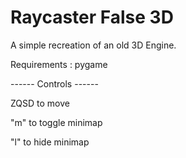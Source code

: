 # Raycaster False 3D

A simple recreation of an old 3D Engine.

Requirements : pygame


------ Controls ------

ZQSD to move

"m" to toggle minimap

"l" to hide minimap
